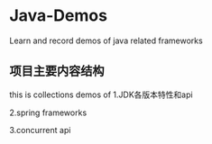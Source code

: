 # Java-Demos
Learn and record demos of java related frameworks

## 项目主要内容结构
this is collections demos of
1.JDK各版本特性和api 

2.spring frameworks 

3.concurrent api


